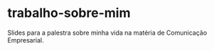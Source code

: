 # trabalho-sobre-mim
Slides para a palestra sobre minha vida na matéria de Comunicação Empresarial.
